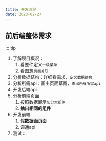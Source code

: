 ```yaml
---
title: 开发流程
date: 2023-02-27
---
```

## 前后端整体需求
::: tip
1. 了解项目概况：
   1. 看要件定义`一级菜单`
   2. 看图想`页面关联`
2. 分析数据结构：详细看需求，`定义数据结构`
3. 分析所需api：画出页面草图，`画出所有所需api`
4. 开发后端api
5. 分析前端页面
   1. 按照数据展示`切分大组件`
   2. **抽出相同的组件**
6. 开发前端
   1. **假数据画页面**
   2. 调通api
7. 测试
:::